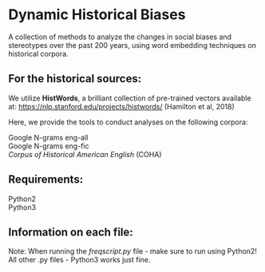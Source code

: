 # Dynamic Historical Biases

A collection of methods to analyze the changes in social biases and stereotypes over the past 200 years, using word embedding techniques on historical corpora.

## For the historical sources: 

We utilize **HistWords**, a brilliant collection of pre-trained vectors available at: https://nlp.stanford.edu/projects/histwords/
(Hamilton et al, 2018)

Here, we provide the tools to conduct analyses on the following corpora:

Google N-grams eng-all <br />
Google N-grams eng-fic <br />
*Corpus of Historical American English* (COHA)


## Requirements:
Python2 <br />
Python3

## Information on each file:

Note: When running the *freqscript.py* file - make sure to run using Python2!
All other .py files - Python3 works just fine.
